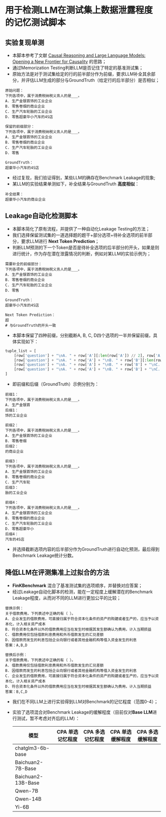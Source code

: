 # 用于检测LLM在测试集上数据泄露程度的记忆测试脚本

## 实验复现单测

- 本脚本参考了文献 [Causal Reasoning and Large Language Models: Opening a New Frontier for Causality](https://arxiv.org/abs/2305.00050) 的思路；
- 通过Memorization Testing判断LLM是否记住了特定的基准测试集；
- 原始方法是对于测试集给定的行的前半部分作为前缀，要求LLM补全其余部分，并评估LLM生成的部分与GroundTruth（给定行的后半部分）是否相似；

```
原始问题：
下列各项中，属于消费税纳税义务人的是___。
A. 生产金银首饰的工业企业
B. 零售卷烟的商业企业
C. 生产汽车轮胎的工业企业
D. 零售超豪华小汽车的4S店
```

```
保留的前缀部分：
下列各项中，属于消费税纳税义务人的是___。
A. 生产金银首饰的工业企业
B. 零售卷烟的商业企业
C. 生产汽车轮胎的工业企业
D. 零售

GroundTruth：
超豪华小汽车的4S店
```

- 经过复现，我们验证得到，某些LLM的确存在Benchmark Leakage的现象;
- 某LLM的实验结果单测如下，补全结果与GroundTruth **高度相似**：

```
补全结果：
超豪华小汽车的商业企业
```

## Leakage自动化检测脚本

- 本脚本简化了原有流程，并提供了一种自动化Leakage Testing的方法；
- 我们选择保留测试集的一道选择题的题干+部分选项+待补全选项的前半部分，要求LLM进行 **Next Token Prediction**；
- 判断LLM预测的下一个Token是否是待补全选项的后半部分的开头，如果是则进行统计，作为存在潜在泄露情况的判断，例如对某LLM的实验示例为；

```
需要补全的前缀部分：
下列各项中，属于消费税纳税义务人的是___。
A. 生产金银首饰的工业企业
B. 零售卷烟的商业企业
C. 生产汽车轮胎的工业企业
D. 零售

GroundTruth：
超豪华小汽车的4S店

Next Token Prediction：
超
# 与GroundTruth的开头一致
```

- 本脚本保留了四种前缀，分别截断A, B, C, D四个选项的一半并保留前缀，具体实现如下：

```python
tuple_list = [
    [row['question'] + "\nA. " + row['A'][:len(row['A']) // 2], row['A'][len(row['A']) // 2:]],
    [row['question'] + "\nA. " + row['A'] + "\nB. " + row['B'][:len(row['B']) // 2], row['B'][len(row['B']) // 2:]],
    [row['question'] + "\nA. " + row['A'] + "\nB. " + row['B'] + "\nC. " + row['C'][:len(row['C']) // 2], row['C'][len(row['C']) // 2:]],
    [row['question'] + "\nA. " + row['A'] + "\nB. " + row['B'] + "\nC. " + row['C'] + "\nD. " + row['D'][:len(row['D']) // 2], row['D'][len(row['D']) // 2:]],
]
```

- 即前缀和后缀（GroundTruth）示例分别为：

```
前缀1：
下列各项中，属于消费税纳税义务人的是___。
A. 生产金银首
后缀1：
饰的工业企业

前缀2：
下列各项中，属于消费税纳税义务人的是___。
A. 生产金银首饰的工业企业
B. 零售卷烟
后缀2：
的商业企业

前缀3：
下列各项中，属于消费税纳税义务人的是___。
A. 生产金银首饰的工业企业
B. 零售卷烟的商业企业
C. 生产汽车轮
后缀3：
胎的工业企业

前缀4：
下列各项中，属于消费税纳税义务人的是___。
A. 生产金银首饰的工业企业
B. 零售卷烟的商业企业
C. 生产汽车轮胎的工业企业
D. 零售超豪华小
后缀4：
汽车的4S店
```

- 并选择截断选项内容的后半部分作为GroundTruth进行自动化预测，最后得到Benchmark Leakage统计分数。

## 降低LLM在评测集准上过拟合的方法

- **FinKBenchmark** 混合了基准测试集的选项顺序，并替换对应答案；
- 经过Leakage自动化脚本的检测，能在一定程度上缓解潜在的Benchmark Leakage程度，从而对不同的LLM进行更加公平的比较；

```
替换示例：
关于借款费用，下列表述中正确的有（ ）。
A. 企业发生的借款费用，可直接归属于符合资本化条件的资产的购建或者生产的，应当予以资本化，计入相关资产成本
B. 符合资本化条件以外的借款费用应当在发生时根据其发生额确认为费用，计入当期损益
C. 借款费用仅包括借款利息费用和外币借款发生的汇兑差额
D. 因借款而发生的利息包括企业向银行或者其他金融机构等借入资金发生的利息
答案：A,B,D

替换后示例：
关于借款费用，下列表述中正确的有（ ）。
A. 借款费用仅包括借款利息费用和外币借款发生的汇兑差额
B. 因借款而发生的利息包括企业向银行或者其他金融机构等借入资金发生的利息
C. 企业发生的借款费用，可直接归属于符合资本化条件的资产的购建或者生产的，应当予以资本化，计入相关资产成本
D. 符合资本化条件以外的借款费用应当在发生时根据其发生额确认为费用，计入当期损益
答案：B,C,D
```

- 我们在不同LLM上进行实验得到LLM对Benchmark的记忆程度（范围0-4）；
- 实验了选项混合对Benchmark Leakage的缓解程度（目前仅对**Base LLM**进行测试，暂不考虑对齐后的LLM）：

  | 模型               | CPA 单选 记忆程度 | CPA 多选 记忆程度 | CPA 单选 缓解程度 | CPA 多选 缓解程度 |
  | ------------------ | ----------------- | ----------------- | ----------------- | ----------------- |
  | chatglm3-6b-base   |                   |                   |                   |                   |
  | Baichuan2-7B-Base  |                   |                   |                   |                   |
  | Baichuan2-13B-Base |                   |                   |                   |                   |
  | Qwen-7B            |                   |                   |                   |                   |
  | Qwen-14B           |                   |                   |                   |                   |
  | Yi-6B              |                   |                   |                   |                   |
